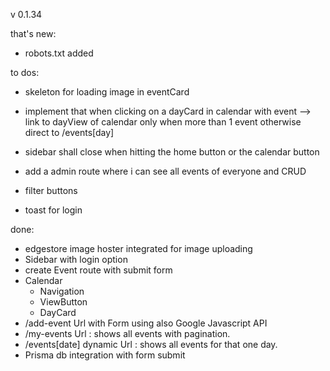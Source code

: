 v 0.1.34

that's new:

- robots.txt added

to dos:

- skeleton for loading image in eventCard
- implement that when clicking on a dayCard in calendar with event --> link to dayView of calendar only when more than 1 event otherwise direct to /events[day]

- sidebar shall close when hitting the home button or the calendar button
- add a admin route where i can see all events of everyone and CRUD

- filter buttons
- toast for login

done:

- edgestore image hoster integrated for image uploading
- Sidebar with login option
- create Event route with submit form
- Calendar
  - Navigation
  - ViewButton
  - DayCard
- /add-event Url with Form using also Google Javascript API
- /my-events Url : shows all events with pagination.
- /events[date] dynamic Url : shows all events for that one day.
- Prisma db integration with form submit
